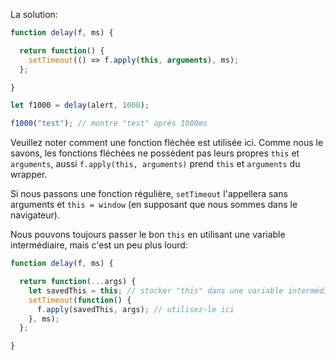 La solution:

```js run demo
function delay(f, ms) {

  return function() {
    setTimeout(() => f.apply(this, arguments), ms);
  };

}

let f1000 = delay(alert, 1000);

f1000("test"); // montre "test" après 1000ms
```

Veuillez noter comment une fonction fléchée est utilisée ici.
Comme nous le savons, les fonctions fléchées ne possèdent pas leurs propres `this` et `arguments`, aussi `f.apply(this, arguments)` prend `this` et `arguments` du wrapper.

Si nous passons une fonction régulière, `setTimeout` l'appellera sans arguments et `this = window` (en supposant que nous sommes dans le navigateur).

Nous pouvons toujours passer le bon `this` en utilisant une variable intermédiaire, mais c'est un peu plus lourd:

```js
function delay(f, ms) {

  return function(...args) {
    let savedThis = this; // stocker "this" dans une variable intermédiaire
    setTimeout(function() {
      f.apply(savedThis, args); // utilisez-le ici
    }, ms);
  };

}
```
